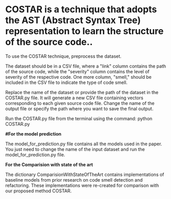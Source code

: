 # COSTAR is a technique that adopts the AST (Abstract Syntax Tree) representation to learn the structure of the source code.. 
To use the COSTAR technique, preprocess the dataset.

The dataset should be in a CSV file, where a "link" column contains the path of the source code, while the "severity" column contains the level of severity of the respective code. One more column, "smell," should be included in the CSV file to indicate the type of code smell.

Replace the name of the dataset or provide the path of the dataset in the COSTAR.py file. It will generate a new CSV file containing vectors corresponding to each given source code file. Change the name of the output file or specify the path where you want to save the final output.

Run the COSTAR.py file from the terminal using the command:
python COSTAR.py

**#For the model prediction**

The model_for_prediction.py file contains all the models used in the paper. You just need to change the name of the input dataset and run the model_for_prediction.py file.

**For the Comparision with state of the art**

The dictionary ComparisionWithStateOfTheArt contains implementations of baseline models from prior research on code smell detection and refactoring.
These implementations were re-created for comparison with our proposed method COSTAR.
